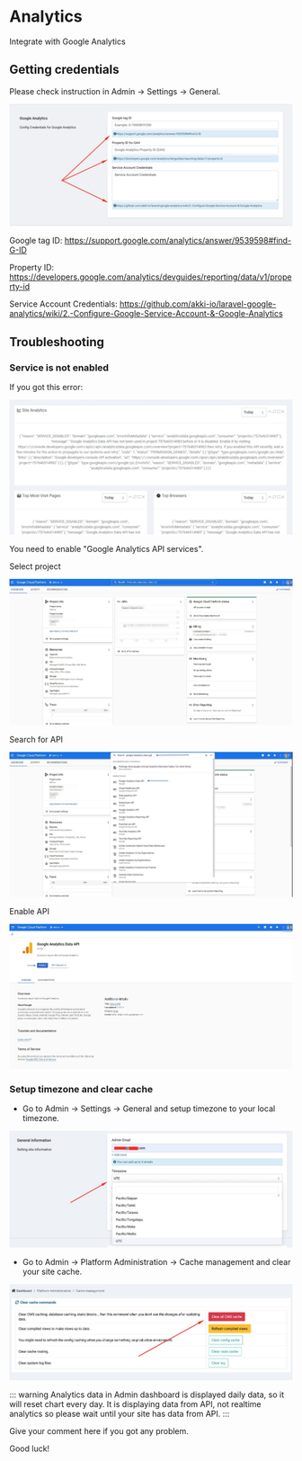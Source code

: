 # Analytics

Integrate with Google Analytics

## Getting credentials

Please check instruction in Admin -> Settings -> General.

![Instructions](./images/analytics-instruction.png)

Google tag ID: https://support.google.com/analytics/answer/9539598#find-G-ID

Property ID: https://developers.google.com/analytics/devguides/reporting/data/v1/property-id

Service Account Credentials: https://github.com/akki-io/laravel-google-analytics/wiki/2.-Configure-Google-Service-Account-&-Google-Analytics

## Troubleshooting

### Service is not enabled

If you got this error:

![Image](./images/analytics-service-not-enabled.png)

You need to enable "Google Analytics API services".

Select project

![Image](./images/analytics-select-project.png)

Search for API

![Image](./images/analytics-select-api.png)

Enable API

![Image](./images/analytics-enable-api.png)

### Setup timezone and clear cache

- Go to Admin -> Settings -> General and setup timezone to your local timezone.

![Image](./images/analytics-timezone.png)

- Go to Admin -> Platform Administration -> Cache management and clear your site cache.

![Image](./images/analytics-cache.png)

::: warning
Analytics data in Admin dashboard is displayed daily data, so it will reset chart every day. It is displaying data from
API, not realtime analytics so please wait until your site has data from API.
:::

Give your comment here if you got any problem.

Good luck!
